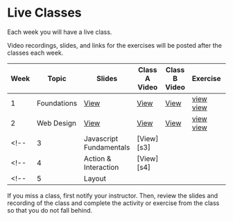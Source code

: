 # Live Classes

Each week you will have a live class.

Video recordings, slides, and links for the exercises will be posted after the classes each week.

<!-- WEEKLY TODO: Replace links after live classes (section 1 and 2 separately) -->

| Week | Topic                  | Slides     | Class A Video | Class B Video | Exercise | Survey       |
| ---- | ---------------------- | ---------- | ------------- | ------------- | -------- | ------------ |
| 1    | Foundations            | [View][s1] | [View][v1a]   | [View][v1b]   | [view][e1a] [view][e1b]        | [View][sur1] |
| 2    | Web Design             | [View][s2] | [View][v2a]   | [View][v2b]   | [view][e2a] [view][e2b]        | [View][sur2] |
<!-- | 3    | Javascript Fundamentals | [View][s3] |               |               |          | [View][sur3] | -->
<!-- | 4    | Action & Interaction                 | [View][s4] |               |               |          | [View][sur4] | -->
<!-- | 5    | Layout |            |               |               |          |              | -->

If you miss a class, first notify your instructor. Then, review the slides and
recording of the class and complete the activity or exercise from the class so that you do not fall behind.

[s1]: https://docs.google.com/presentation/d/1JWJ-rzUvNzwUpOUfYQ2dJJPbbBWWDO-E-xki_CSvJlg/edit?usp=sharing
[s2]: https://docs.google.com/presentation/d/1Y89LPjdFIRHdODnD64FbUvj1Nk3mlifniQ1WiXzCAWY/edit?usp=sharing
<!-- [s3]: https://docs.google.com/presentation/d/1GSFefXUFeAqZIcag0m532N0kAQU3w0D-VfN7XDW22Eo/edit?usp=sharing -->
<!-- [s4]: https://docs.google.com/presentation/d/1du7uMS-UeoQ7ZCBN9641v19jtaTVCTLimaHZQzw6HTI/edit?usp=sharing -->
[v1a]: https://zoom.us/rec/share/_iUd5Zr3yRbwBi39MYSR6uFyQVzlf3-J9Sv7ay_67maieCQjgpHFBoAjTjYFbsYR.eJtCMYb4sOCVbStr
[v1b]: https://zoom.us/rec/share/3qgXyz0jDTpkloNG2vdVU8IwvEXae-O3RUPHPOfggqwGkDwQf2JgSQfpdFw5wITg._UEhOxLDsgioLZHl
[v2a]: https://zoom.us/rec/share/VC3nVjSWKqfTR14zT0gJuaLD-jzyZtOEbGntZCxR3V1dp8H70wfuKu4YKRY7IY1c.gmyxi0rroKCu8WWT
[v2b]: https://zoom.us/rec/share/CYvD0AdYGMPsd9NrcS4bVDJD2OXvsEKHipLeTS2DLieKbxpIkLlaD-Wokqd7tTxg.YSBE_mspSrtxNxYo
[e1a]: https://replit.com/team/tk9-wf/week1-fix-the-error
[e1b]: https://replit.com/team/tk9-wf/MyPortfolio-structure-and-page-content
[e2a]: https://replit.com/team/tk9-wf/week2-hunt-the-bug
[e2b]: https://replit.com/team/tk9-wf/style-your-portfolio
<!-- [e3]: https://youtu.be/TAXNkbas62g?t=1070 -->
[sur1]: https://docs.google.com/forms/d/e/1FAIpQLSdwvTXIBDsHSMzqs4wDNZx6BvZyw4RPkZQGMGcyTvSRoiUrUQ/viewform
[sur2]: https://docs.google.com/forms/d/e/1FAIpQLSdwvTXIBDsHSMzqs4wDNZx6BvZyw4RPkZQGMGcyTvSRoiUrUQ/viewform
<!-- [sur3]: https://docs.google.com/forms/d/e/1FAIpQLSevuY0Z76veN-dn-S3PdtBaMa7LKHyDBR0f-SSK-QnKGbN_Pw/viewform?usp=sf_link -->
<!-- [sur4]: https://docs.google.com/forms/d/e/1FAIpQLSdZcQEEfK65XhhVv01Rkaz1m2TQ4G6g5AnQuMVVBezDg9DfHw/viewform?usp=sf_link -->
